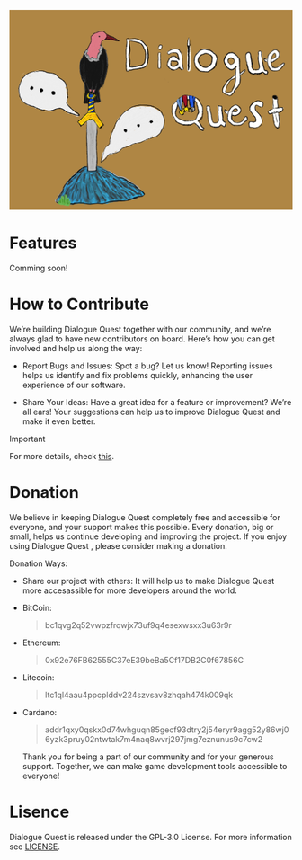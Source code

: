 ![Dialogue Quest](./Logo/DialogueQuest.jpg)

# Features

Comming soon!

# How to Contribute

We’re building Dialogue Quest together with our community, and we’re always glad to have new contributors on board. Here’s how you can get involved and help us along the way:

- Report Bugs and Issues: Spot a bug? Let us know! Reporting issues helps us identify and fix problems quickly, enhancing the user experience of our software.
  
- Share Your Ideas: Have a great idea for a feature or improvement? We’re all ears! Your suggestions can help us to improve Dialogue Quest and make it even better.
  
> [!IMPORTANT]
>  
> For more details, check [this](https://github.com/aydakikio/DialogueQuest/blob/main/CONTRIBUTING.md).

# Donation

We believe in keeping Dialogue Quest completely free and accessible for everyone, and your support makes this possible. Every donation, big or small, helps us continue developing and improving the project. If you enjoy using Dialogue Quest , please consider making a donation.

Donation Ways:

   * Share our project with others: It will help us to make Dialogue Quest more accesassible for more developers around the world.
  
   * BitCoin:
     
      > bc1qvg2q52vwpzfrqwjx73uf9q4esexwsxx3u63r9r
      
   * Ethereum:
     
      > 0x92e76FB62555C37eE39beBa5Cf17DB2C0f67856C
      
   * Litecoin:
     
      > ltc1ql4aau4ppcplddv224szvsav8zhqah474k009qk
      
   * Cardano:
     
      > addr1qxy0qskx0d74whguqn85gecf93dtry2j54eryr9agg52y86wj06yzk3pruy02ntwtak7m4naq8wvrj297jmg7eznunus9c7cw2
      

     Thank you for being a part of our community and for your generous support. Together, we can make game development tools accessible to everyone!
   

#  Lisence 
 Dialogue Quest is released under the GPL-3.0 License. For more information see [LICENSE](https://github.com/aydakikio/DialogueQuest/blob/main/LICENSE).
